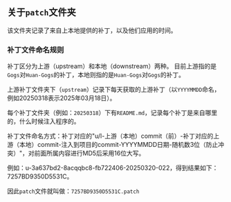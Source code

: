 ## 关于`patch`文件夹

该文件夹记录了来自上本地提供的补丁，以及他们应用的时间。

### 补丁文件命名规则

补丁区分为上游（upstream）和本地（downstream）两种。 目前上游指的是`Gogs`对`Huan-Gogs`的补丁，本地则指的是`Huan-Gogs`对`Gogs`的补丁。

上游补丁文件夹下（`upstream`）记录下每天获取的上游补丁（以`YYYYMMDD`命名，例如20250318表示2025年03月18日）。

每个补丁文件夹（例如：`20250318`）下有`README.md`，记录每个补丁是来自哪里的，什么时候注入程序的。

补丁文件命名方式：补丁对应的"u/l-上游（本地）commit（前）-补丁对应的上游（本地）commit-注入到项目的commit-YYYYMMDD日期-随机数3位（防止冲突）"，对前面所属内容进行MD5后采用16位大写。

例如：u-3a637bd2-8acqqbc8-fb722406-20250320-022，得到结果如下：7257BD9350D5531C。

因此`patch`文件就叫做：`7257BD9350D5531C.patch`

